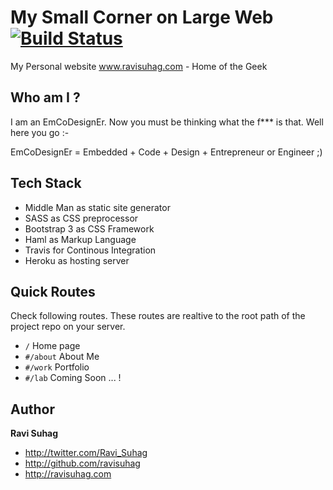 
My Small Corner on Large Web    [![Build Status](https://travis-ci.org/ravisuhag/ravisuhag.com.svg?branch=master)](https://travis-ci.org/ravisuhag/ravisuhag.com)
=================================================
My Personal website www.ravisuhag.com - Home of the Geek 

## Who am  I ?

I am an EmCoDesignEr. Now you must be thinking what the f*** is that. Well here you go :-

EmCoDesignEr = Embedded + Code + Design + Entrepreneur or Engineer ;)

## Tech Stack 
* Middle Man as static site generator
* SASS as CSS preprocessor
* Bootstrap 3 as CSS Framework
* Haml as Markup Language
* Travis for Continous Integration
* Heroku as hosting server


## Quick Routes 
Check following routes. These routes are realtive to the root path of the project repo on your server. 
 - <code>/</code> Home page
 - <code>#/about</code> About Me
 - <code>#/work</code> Portfolio 
 - <code>#/lab</code> Coming Soon ... !

## Author

**Ravi Suhag**

- <http://twitter.com/Ravi_Suhag>
- <http://github.com/ravisuhag>
- <http://ravisuhag.com>
